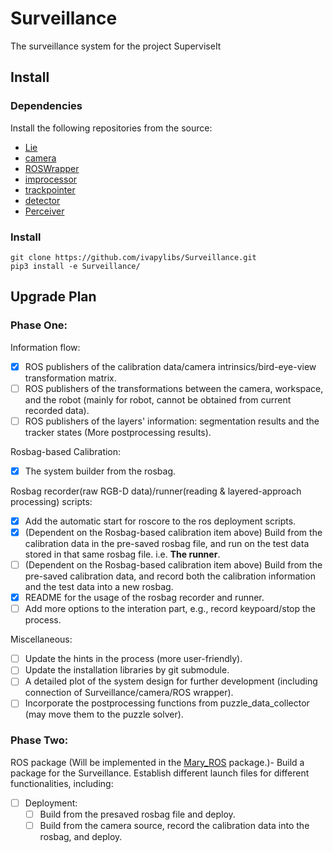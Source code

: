 # Surveillance

The surveillance system for the project SuperviseIt

## Install

### Dependencies

Install the following repositories from the source:

- [Lie](https://github.com/ivapylibs/Lie)
- [camera](https://github.com/ivapylibs/camera)
- [ROSWrapper](https://github.com/ivaROS/ROSWrapper)
- [improcessor](https://github.com/ivapylibs/improcessor)
- [trackpointer](https://github.com/ivapylibs/trackpointer)
- [detector](https://github.com/ivapylibs/detector.git)
- [Perceiver](https://github.com/ivapylibs/perceiver)

### Install

```
git clone https://github.com/ivapylibs/Surveillance.git
pip3 install -e Surveillance/
```



## Upgrade Plan 

### Phase One:

Information flow:

- [x] ROS publishers of the calibration data/camera intrinsics/bird-eye-view transformation matrix.
- [ ] ROS publishers of the transformations between the camera, workspace, and the robot (mainly for robot, cannot be obtained from current recorded data).
- [ ] ROS publishers of the layers' information: segmentation results and the tracker states (More postprocessing results).

Rosbag-based Calibration:

- [x] The system builder from the rosbag.

Rosbag recorder(raw RGB-D data)/runner(reading & layered-approach processing) scripts:

- [x] Add the automatic start for roscore to the ros deployment scripts.
- [x] (Dependent on the Rosbag-based calibration item above) Build from the calibration data in the pre-saved rosbag file, and run on the test data stored in that same rosbag file. i.e. **The runner**.
- [ ] (Dependent on the Rosbag-based calibration item above) Build from the pre-saved calibration data, and record both the calibration information and the test data into a new rosbag. 
- [x] README for the usage of the rosbag recorder and runner.
- [ ] Add more options to the interation part, e.g., record keypoard/stop the process.

Miscellaneous:
- [ ] Update the hints in the process (more user-friendly).
- [ ] Update the installation libraries by git submodule.
- [ ] A detailed plot of the system design for further development (including connection of Surveillance/camera/ROS wrapper).
- [ ] Incorporate the postprocessing functions from puzzle_data_collector (may move them to the puzzle solver).

### Phase Two:

ROS package (Will be implemented in the [Mary_ROS](https://github.gatech.edu/VisMan/Mary_ROS) package.)- Build a package for the Surveillance. Establish different launch files for different functionalities, including:

- [ ] Deployment:
  - [ ] Build from the presaved rosbag file and deploy.
  - [ ] Build from the camera source, record the calibration data into the rosbag, and deploy. 